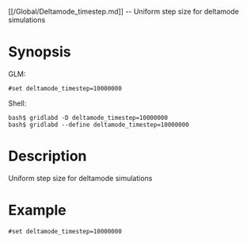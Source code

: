 [[/Global/Deltamode_timestep.md]] -- Uniform step size for deltamode simulations

# Synopsis
GLM:
~~~
#set deltamode_timestep=10000000
~~~
Shell:
~~~
bash$ gridlabd -D deltamode_timestep=10000000
bash$ gridlabd --define deltamode_timestep=10000000
~~~

# Description

Uniform step size for deltamode simulations

# Example

~~~
#set deltamode_timestep=10000000
~~~
